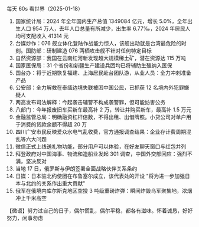 每天 60s 看世界（2025-01-18）

1. 国家统计局：2024 年全年国内生产总值 1349084 亿元，增长 5.0%，全年出生人口 954 万人，去年人口总量有所减少，出生率 6.77‰，2024 年居民人均可支配收入 41314 元
2. 台媒炒作：076 舰立体化登陆作战能力惊人，该舰出动就是台湾最危险的时刻。国防部：研制建造 076 两栖攻击舰不针对任何特定目标
3. 自然资源部：我国在云南红河新发现超大规模稀土矿，潜在资源达 115 万吨
4. 国家医保局：31 个省份和新疆生产建设兵团均已将辅助生殖纳入医保
5. 国台办：将于近期恢复福建、上海居民赴台团队游，从业人员：全力冲刺准备产品
6. 公安部：全力解救在泰缅边境失联被困中国公民，已抓获 12 名境内外犯罪嫌疑人
7. 两高发布司法解释：今起袭击辅警不构成袭警罪，但可能妨害公务
8. 八部门：今年报废旧车买新车最高补 2 万，转让并购买新车，最高补 1.5 万元
9. 金融监管总局：明确融资杠杆倍数，不得出租、出借牌照。小贷公司对单户用于消费的贷款余额不得超 20 万
10. 四川广安市民反映爱众水电气乱收费，官方通报调查结果：企业存计费周期混乱等六大问题
11. 微信正式上线送礼物功能，部分用户可以体验，在好友聊天窗口与红包并列
12. 拜登政府对中国海事、物流和造船业发起 301 调查，中国外交部回应：强烈不满，坚决反对
13. 当地 17 日，俄罗斯与伊朗签署全面战略伙伴关系条约
14. 日媒：日本驻北约使团在布鲁塞尔成立，该代表处的开设 "将为进一步加强日本与北约的关系作出重大贡献"
15. 俄军在俄境内库尔斯克地区空投 3 吨级重磅炸弹：瞬间炸毁乌军聚集地，浓烟冲上千米高空

【微语】努力过自己的日子，偶尔慌乱，偶尔平稳，都各有滋味。怀着诚恳，好好努力，闲事勿虑